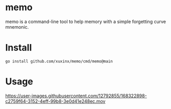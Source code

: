 # memo
memo is a command-line tool to help memory with a simple forgetting curve mnemonic. 

# Install
```
go install github.com/xuxinx/memo/cmd/memo@main 
```

# Usage
https://user-images.githubusercontent.com/12792855/168322898-c2759f64-3152-4eff-99b8-3e0d41e248ec.mov

